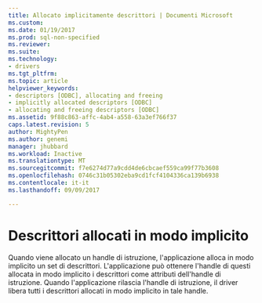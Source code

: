 ```yaml
---
title: Allocato implicitamente descrittori | Documenti Microsoft
ms.custom: 
ms.date: 01/19/2017
ms.prod: sql-non-specified
ms.reviewer: 
ms.suite: 
ms.technology:
- drivers
ms.tgt_pltfrm: 
ms.topic: article
helpviewer_keywords:
- descriptors [ODBC], allocating and freeing
- implicitly allocated descriptors [ODBC]
- allocating and freeing descriptors [ODBC]
ms.assetid: 9f88c863-affc-4ab4-a558-63a3ef766f37
caps.latest.revision: 5
author: MightyPen
ms.author: genemi
manager: jhubbard
ms.workload: Inactive
ms.translationtype: MT
ms.sourcegitcommit: f7e6274d77a9cdd4de6cbcaef559ca99f77b3608
ms.openlocfilehash: 0746c31b05302eba9cd1fcf4104336ca139b6938
ms.contentlocale: it-it
ms.lasthandoff: 09/09/2017

---
```

# <a name="implicitly-allocated-descriptors"></a>Descrittori allocati in modo implicito
Quando viene allocato un handle di istruzione, l'applicazione alloca in modo implicito un set di descrittori. L'applicazione può ottenere l'handle di questi allocata in modo implicito i descrittori come attributi dell'handle di istruzione. Quando l'applicazione rilascia l'handle di istruzione, il driver libera tutti i descrittori allocati in modo implicito in tale handle.

